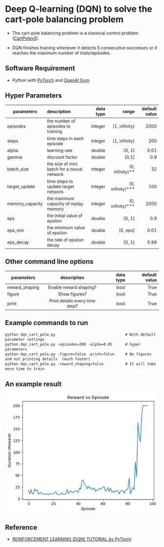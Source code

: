 # Deep Q-learning (DQN) to solve the cart-pole balancing problem

* The cart-pole balancing problem is a classical control problem
([CartPolev0](https://github.com/openai/gym/wiki/CartPole-v0)).

* DQN finishes training whenever it detects 5 consecutive successes or it reaches the maximum number of trials/episodes.

## Software Requirement
* Python with [PyTorch](https://pytorch.org/) and [OpenAI Gym](https://gym.openai.com/)

## Hyper Parameters

| parameters      |      description                               | data type | range         | default value  |
|-----------------|:-----------------------------------------------|----------:|--------------:|---------------:|
| episodes        | the number of episodes to training             | integer   | [1, infinity) | 2000           |
| steps           | time steps in each episode                     | integer   | [1, infinity) | 200            |
| alpha           | learning rate                                  | double    | (0, 1)        | 0.01           |
| gamma           | discount factor                                | double    | [0,1]         | 0.9            |
| batch_size      | the size of mini batch for a neural network    | integer   | (0, infinity)**      | 32             |
| target_update   | time steps to update target network            | integer   | (0, infinity)***     | 100            |
| memory_capacity | the maximum capacity of replay memory          | integer   | (0, infinity)***     | 2000           |
| eps             | the initial value of epsilon                   | double    | [0, 1]        | 0.9            |
| eps_min         | the minimum value of epsilon                   | double    | [0, eps]      | 0.01           |
| eps_decay       | the rate of epsilon decay                      | double    | [0, 1]        | 0.99           |

## Other command line options

| parameters      |      description                               | data type | default value  |
|-----------------|:----------------------------------------------:|----------:|---------------:|
| reward_shaping  | Enable reward shaping?                         | bool      | True           |
| figure          | Show figures?                                  | bool      | True           |
| print           | Print details every time step?                 | bool      | True           |

## Example commands to run
```
python dqn_cart_pole.py                                # With default parameter settings
python dqn_cart_pole.py -episodes=200 -alpha=0.05      # hyper parameters
python dqn_cart_pole.py -figure=false -print=false     # No figures and not printing details  (much faster)
python dqn_cart_pole.py -reward_shaping=false          # It will take more time to train
```
## An example result
![alt text](https://github.com/exalearn/reinforcement_learning/blob/master/DQN/cart_pole/epi_reward.png)

## Reference
* [REINFORCEMENT LEARNING (DQN) TUTORIAL by PyTorch](https://pytorch.org/tutorials/intermediate/reinforcement_q_learning.html)
